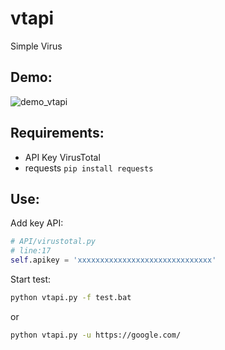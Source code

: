 # vtapi
Simple Virus

## Demo:

![demo_vtapi](https://media.giphy.com/media/d47I0oxXsBpRlg40/giphy.gif)

## Requirements:
+ API Key VirusTotal
+ requests  `pip install requests`

## Use:
Add key API:
```python
# API/virustotal.py
# line:17
self.apikey = 'xxxxxxxxxxxxxxxxxxxxxxxxxxxxxx'
```
Start test:
```bash
python vtapi.py -f test.bat
```
or
```bash
python vtapi.py -u https://google.com/
```
